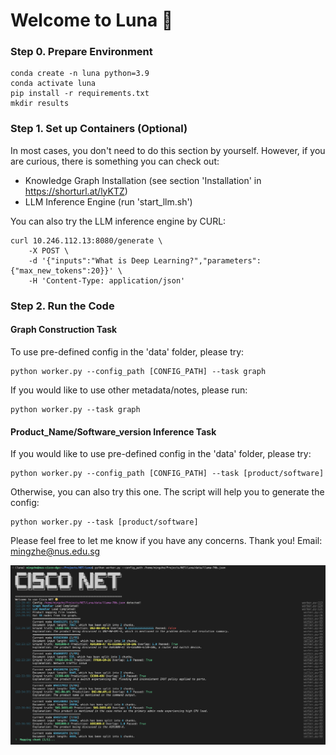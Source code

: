 # Welcome to Luna 🔮

### Step 0. Prepare Environment
```shell
conda create -n luna python=3.9
conda activate luna
pip install -r requirements.txt
mkdir results
```

### Step 1. Set up Containers (Optional)
In most cases, you don't need to do this section by yourself. However, if you are curious, there is something you can check out:
* Knowledge Graph Installation (see section 'Installation' in https://shorturl.at/lyKTZ)
* LLM Inference Engine (run 'start_llm.sh')

You can also try the LLM inference engine by CURL:
```
curl 10.246.112.13:8080/generate \
    -X POST \
    -d '{"inputs":"What is Deep Learning?","parameters":{"max_new_tokens":20}}' \
    -H 'Content-Type: application/json'
```

### Step 2. Run the Code
#### Graph Construction Task
To use pre-defined config in the 'data' folder, please try:
```shell
python worker.py --config_path [CONFIG_PATH] --task graph
```

If you would like to use other metadata/notes, please run:
```shell
python worker.py --task graph
```

#### Product_Name/Software_version Inference Task
If you would like to use pre-defined config in the 'data' folder, please try:
```shell
python worker.py --config_path [CONFIG_PATH] --task [product/software]
```

Otherwise, you can also try this one. The script will help you to generate the config:
```shell
python worker.py --task [product/software]
```

Please feel free to let me know if you have any concerns. Thank you!
Email: mingzhe@nus.edu.sg

![Demo](data/demo.png)
